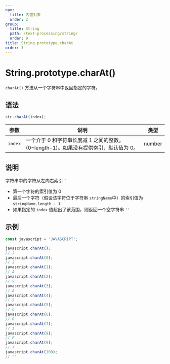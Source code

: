 ```yaml
---
nav:
  title: 内置对象
  order: 2
group:
  title: String
  path: /text-processing/string/
  order: 9
title: String.prototype.charAt
order: 3
---
```


# String.prototype.charAt()

`charAt()` 方法从一个字符串中返回指定的字符。

## 语法

```js
str.charAt(index);
```

| 参数    | 说明                                                                                  | 类型   |
| ------- | ------------------------------------------------------------------------------------- | ------ |
| `index` | 一个介于 0 和字符串长度减 1 之间的整数。 (0~length-1)。如果没有提供索引，默认值为 0。 | number |

## 说明

字符串中的字符从左向右索引：

- 第一个字符的索引值为 0
- 最后一个字符（假设该字符位于字符串 `stringName`中）的索引值为 `stringName.length - 1`
- 如果指定的 `index` 值超出了该范围，则返回一个空字符串 `''`

## 示例

```js
const javascript = 'JAVASCRIPT';

javascript.charAt();
// J
javascript.charAt(0);
// J
javascript.charAt(1);
// A
javascript.charAt(2);
// V
javascript.charAt(3);
// A
javascript.charAt(4);
// S
javascript.charAt(5);
// C
javascript.charAt(6);
// R
javascript.charAt(7);
// I
javascript.charAt(8);
// P
javascript.charAt(9);
// T
javascript.charAt(100);
// ''
```
